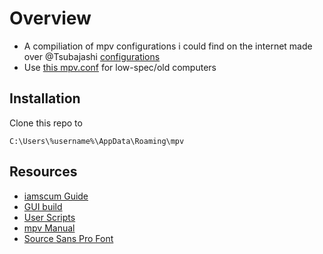 # Overview
- A compiliation of mpv configurations i could find on the internet made over @Tsubajashi [configurations](https://github.com/Tsubajashi/mpv-settings)
- Use [this mpv.conf](https://gist.github.com/leonn22/343974e561bb5ac0b0b22099971b6046) for low-spec/old computers

## Installation
Clone this repo to
```
C:\Users\%username%\AppData\Roaming\mpv
```
## Resources
- [iamscum Guide](https://iamscum.wordpress.com/guides/videoplayback-guide/mpv-conf/)
- [GUI build](https://sourceforge.net/projects/mpv-player-windows/files/)
- [User Scripts](https://github.com/mpv-player/mpv/wiki/User-Scripts)
- [mpv Manual](https://mpv.io/manual/master/)
- [Source Sans Pro Font](https://fonts.google.com/specimen/Source+Sans+Pro)
